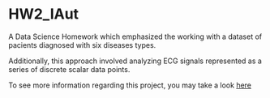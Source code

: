 # HW2_IAut

A Data Science Homework which emphasized the working with a dataset of pacients diagnosed with six diseases types.

Additionally, this approach involved analyzing ECG signals represented as a series of discrete scalar data points.

To see more information regarding this project, you may take a look [here](https://github.com/CatalinACS/HW2_IAut/edit/main/Machine_Learning_Homework_2.pdf)


